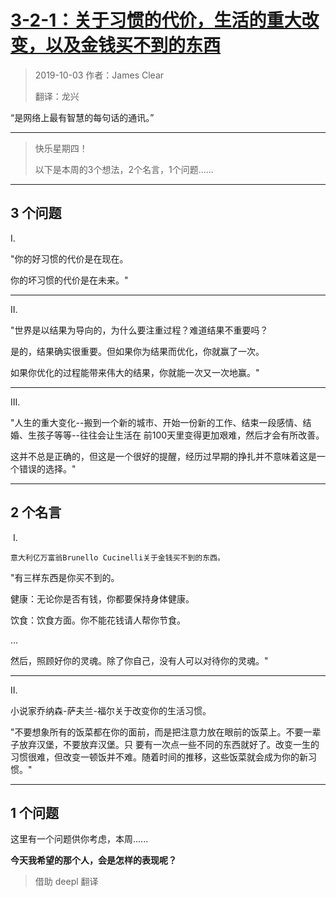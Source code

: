 # [3-2-1：关于习惯的代价，生活的重大改变，以及金钱买不到的东西](https://jamesclear.com/3-2-1/october-3-2019)

> 2019-10-03 作者：James Clear
>
> 翻译：龙兴

“是网络上最有智慧的每句话的通讯。”

---

>快乐星期四！
>
>以下是本周的3个想法，2个名言，1个问题......

---

## 3 个问题

   Ⅰ.

   "你的好习惯的代价是在现在。

   你的坏习惯的代价是在未来。"

---

  Ⅱ.

  "世界是以结果为导向的，为什么要注重过程？难道结果不重要吗？

  是的，结果确实很重要。但如果你为结果而优化，你就赢了一次。

  如果你优化的过程能带来伟大的结果，你就能一次又一次地赢。"

---

   Ⅲ.

   "人生的重大变化--搬到一个新的城市、开始一份新的工作、结束一段感情、结婚、生孩子等等--往往会让生活在   前100天里变得更加艰难，然后才会有所改善。

 这并不总是正确的，但这是一个很好的提醒，经历过早期的挣扎并不意味着这是一个错误的选择。"

---

## 2 个名言

​    Ⅰ.

    意大利亿万富翁Brunello Cucinelli关于金钱买不到的东西。

"有三样东西是你买不到的。

健康：无论你是否有钱，你都要保持身体健康。

饮食：饮食方面。你不能花钱请人帮你节食。

…

然后，照顾好你的灵魂。除了你自己，没有人可以对待你的灵魂。"

---

   Ⅱ.

   小说家乔纳森-萨夫兰-福尔关于改变你的生活习惯。

  "不要想象所有的饭菜都在你的面前，而是把注意力放在眼前的饭菜上。不要一辈子放弃汉堡，不要放弃汉堡。只  要有一次点一些不同的东西就好了。改变一生的习惯很难，但改变一顿饭并不难。随着时间的推移，这些饭菜就会成为你的新习惯。"

---

## 1 个问题

这里有一个问题供你考虑，本周......

**今天我希望的那个人，会是怎样的表现呢？**

> 借助 deepl 翻译


